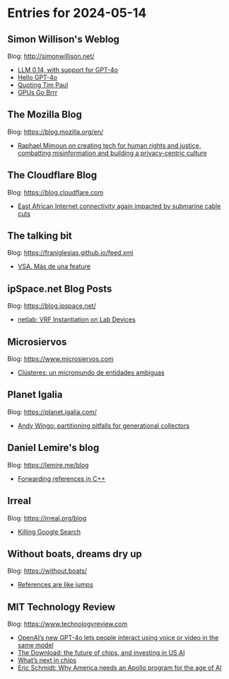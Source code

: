 # Entries for 2024-05-14
## Simon Willison's Weblog 
Blog: http://simonwillison.net/ 

- [LLM 0.14, with support for GPT-4o](https://simonwillison.net/2024/May/13/llm-014/#atom-everything)
- [Hello GPT-4o](https://simonwillison.net/2024/May/13/gpt-4o/#atom-everything)
- [Quoting Tim Paul](https://simonwillison.net/2024/May/13/tim-paul/#atom-everything)
- [GPUs Go Brrr](https://simonwillison.net/2024/May/13/gpus-go-brrr/#atom-everything)
## The Mozilla Blog 
Blog: https://blog.mozilla.org/en/ 

- [Raphael Mimoun on creating tech for human rights and justice, combatting misinformation and building a privacy-centric culture](https://blog.mozilla.org/en/internet-culture/raphael-mimoun-mozilla-rise-25-human-rights-justice-journalists/)
##  The Cloudflare Blog  
Blog: https://blog.cloudflare.com 

- [East African Internet connectivity again impacted by submarine cable cuts](https://blog.cloudflare.com/east-african-internet-connectivity-again-impacted-by-submarine-cable-cuts)
## The talking bit 
Blog: https://franiglesias.github.io/feed.xml 

- [VSA. Más de una feature](https://franiglesias.github.io/vsa-3/)
## ipSpace.net Blog Posts 
Blog: https://blog.ipspace.net/ 

- [netlab: VRF Instantiation on Lab Devices](https://blog.ipspace.net/2024/05/netlab-vrf-instantiation.html?utm_source=atom_feed)
## Microsiervos 
Blog: https://www.microsiervos.com 

- [Clústeres: un micromundo de entidades ambiguas](https://www.microsiervos.com/archivo/ordenadores/clusteres-micromundo-entidades.html)
## Planet Igalia 
Blog: https://planet.igalia.com/ 

- [Andy Wingo: partitioning pitfalls for generational collectors](https://wingolog.org/archives/2024/05/13/partitioning-pitfalls-for-generational-collectors)
## Daniel Lemire's blog 
Blog: https://lemire.me/blog 

- [Forwarding references in C++](https://lemire.me/blog/2024/05/13/forwarding-references-in-c/)
## Irreal 
Blog: https://irreal.org/blog 

- [Killing Google Search](https://irreal.org/blog/?p=12170)
## Without boats, dreams dry up 
Blog: https://without.boats/ 

- [References are like jumps](https://without.boats/blog/references-are-like-jumps/)
## MIT Technology Review 
Blog: https://www.technologyreview.com 

- [OpenAI’s new GPT-4o lets people interact using voice or video in the same model](https://www.technologyreview.com/2024/05/13/1092358/openais-new-gpt-4o-model-lets-people-interact-using-voice-or-video-in-the-same-model/)
- [The Download: the future of chips, and investing in US AI](https://www.technologyreview.com/2024/05/13/1092332/the-download-the-future-of-chips-and-investing-in-us-ai/)
- [What’s next in chips](https://www.technologyreview.com/2024/05/13/1092319/whats-next-in-chips/)
- [Eric Schmidt: Why America needs an Apollo program for the age of AI](https://www.technologyreview.com/2024/05/13/1092322/why-america-needs-an-apollo-program-for-the-age-of-ai/)